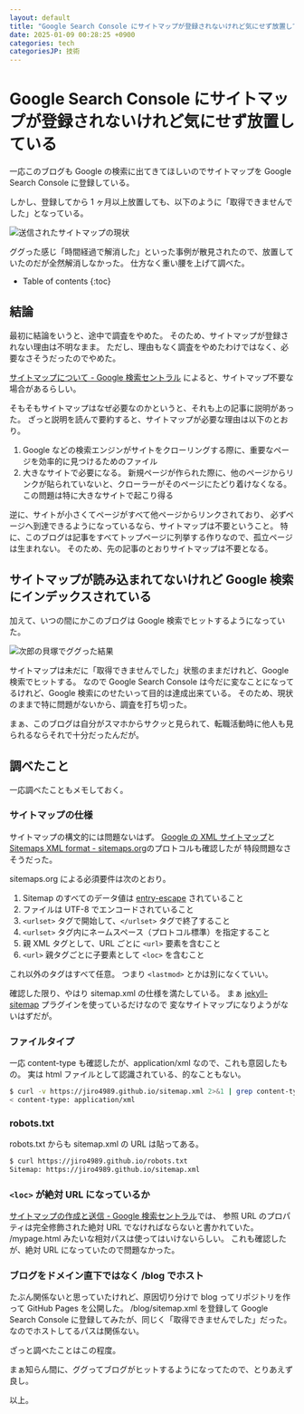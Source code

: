 ```yaml
---
layout: default
title: "Google Search Console にサイトマップが登録されないけれど気にせず放置している"
date: 2025-01-09 00:28:25 +0900
categories: tech
categoriesJP: 技術
---
```


# Google Search Console にサイトマップが登録されないけれど気にせず放置している

一応このブログも Google の検索に出てきてほしいのでサイトマップを Google Search Console に登録している。

しかし、登録してから 1 ヶ月以上放置しても、以下のように「取得できませんでした」となっている。

![送信されたサイトマップの現状](https://github.com/user-attachments/assets/f21f0596-cb9e-41db-aed6-ec7cebc3b741)

ググった感じ「時間経過で解消した」といった事例が散見されたので、放置していたのだが全然解消しなかった。
仕方なく重い腰を上げて調べた。

* Table of contents
{:toc}

## 結論

最初に結論をいうと、途中で調査をやめた。
そのため、サイトマップが登録されない理由は不明なまま。
ただし、理由もなく調査をやめたわけではなく、必要なさそうだったのでやめた。

[サイトマップについて - Google 検索セントラル](https://developers.google.com/search/docs/crawling-indexing/sitemaps/overview?hl=ja#do-i-need-a-sitemap)
によると、サイトマップ不要な場合があるらしい。

そもそもサイトマップはなぜ必要なのかというと、それも上の記事に説明があった。
ざっと説明を読んで要約すると、サイトマップが必要な理由は以下のとおり。

1. Google などの検索エンジンがサイトをクローリングする際に、重要なページを効率的に見つけるためのファイル
1. 大きなサイトで必要になる。
   新規ページが作られた際に、他のページからリンクが貼られていないと、クローラーがそのページにたどり着けなくなる。
   この問題は特に大きなサイトで起こり得る

逆に、サイトが小さくてページがすべて他ページからリンクされており、
必ずページへ到達できるようになっているなら、サイトマップは不要ということ。
特に、このブログは記事をすべてトップページに列挙する作りなので、孤立ページは生まれない。
そのため、先の記事のとおりサイトマップは不要となる。

## サイトマップが読み込まれてないけれど Google 検索にインデックスされている

加えて、いつの間にかこのブログは Google 検索でヒットするようになっていた。

![次郎の貝塚でググった結果](https://github.com/user-attachments/assets/f715be88-4fc4-4bfd-a9d7-d47750f2fd09)

サイトマップは未だに「取得できませんでした」状態のままだけれど、Google 検索でヒットする。
なので Google Search Console は今だに変なことになってるけれど、Google 検索にのせたいって目的は達成出来ている。
そのため、現状のままで特に問題がないから、調査を打ち切った。

まぁ、このブログは自分がスマホからサクッと見られて、転職活動時に他人も見られるならそれで十分だったんだが。

## 調べたこと

一応調べたこともメモしておく。

### サイトマップの仕様

サイトマップの構文的には問題ないはず。
[Google の XML サイトマップ](https://developers.google.com/search/docs/crawling-indexing/sitemaps/build-sitemap?hl=ja#xml)と
[Sitemaps XML format - sitemaps.org](https://www.sitemaps.org/protocol.html)のプロトコルも確認したが
特段問題なさそうだった。

sitemaps.org による必須要件は次のとおり。

1. Sitemap のすべてのデータ値は [entry-escape](https://www.sitemaps.org/protocol.html#escaping) されていること
1. ファイルは UTF-8 でエンコードされていること
1. `<urlset>` タグで開始して、`</urlset>` タグで終了すること
1. `<urlset>` タグ内にネームスペース（プロトコル標準）を指定すること
1. 親 XML タグとして、URL ごとに `<url>` 要素を含むこと
1. `<url>` 親タグごとに子要素として `<loc>` を含むこと

これ以外のタグはすべて任意。
つまり `<lastmod>` とかは別になくていい。

確認した限り、やはり sitemap.xml の仕様を満たしている。
まぁ [jekyll-sitemap](https://github.com/jekyll/jekyll-sitemap) プラグインを使っているだけなので
変なサイトマップになりようがないはずだが。

### ファイルタイプ

一応 content-type も確認したが、application/xml なので、これも意図したもの。
実は html ファイルとして認識されている、的なこともない。

```bash
$ curl -v https://jiro4989.github.io/sitemap.xml 2>&1 | grep content-type
< content-type: application/xml
```

### robots.txt

robots.txt からも sitemap.xml の URL は貼ってある。

```bash
$ curl https://jiro4989.github.io/robots.txt
Sitemap: https://jiro4989.github.io/sitemap.xml
```

### `<loc>` が絶対 URL になっているか

[サイトマップの作成と送信 - Google 検索セントラル](https://developers.google.com/search/docs/crawling-indexing/sitemaps/build-sitemap?hl=ja)では、
参照 URL のプロパティは完全修飾された絶対 URL でなければならないと書かれていた。
/mypage.html みたいな相対パスは使ってはいけないらしい。
これも確認したが、絶対 URL になっていたので問題なかった。

### ブログをドメイン直下ではなく /blog でホスト

たぶん関係ないと思っていたけれど、原因切り分けで blog ってリポジトリを作って GitHub Pages を公開した。
/blog/sitemap.xml を登録して Google Search Console に登録してみたが、同じく「取得できませんでした」だった。
なのでホストしてるパスは関係ない。

ざっと調べたことはこの程度。

まぁ知らん間に、ググってブログがヒットするようになってたので、とりあえず良し。

以上。
